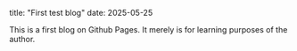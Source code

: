 title: "First test blog"
date: 2025-05-25

This is a first blog on Github Pages. It merely is for learning purposes of the author.

